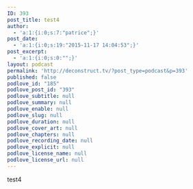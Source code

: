 ```yaml
---
ID: 393
post_title: test4
author:
  - 'a:1:{i:0;s:7:"patrice";}'
post_date:
  - 'a:1:{i:0;s:19:"2015-11-17 14:04:53";}'
post_excerpt:
  - 'a:1:{i:0;s:0:"";}'
layout: podcast
permalink: 'http://deconstruct.tv/?post_type=podcast&p=393'
published: false
podlove_id: "185"
podlove_post_id: "393"
podlove_subtitle: null
podlove_summary: null
podlove_enable: null
podlove_slug: null
podlove_duration: null
podlove_cover_art: null
podlove_chapters: null
podlove_recording_date: null
podlove_explicit: null
podlove_license_name: null
podlove_license_url: null
---
```

test4